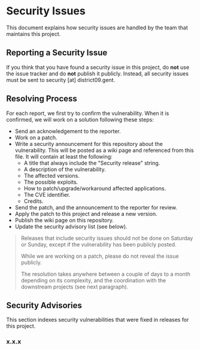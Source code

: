 # Security Issues

This document explains how security issues are handled by the team that
maintains this project.

## Reporting a Security Issue

If you think that you have found a security issue in this project, do **not**
use the issue tracker and do **not** publish it publicly. Instead, all security
issues must be sent to security [at] district09.gent.

## Resolving Process

For each report, we first try to confirm the vulnerability. When it is
confirmed, we will work on a solution following these steps:

* Send an acknowledgement to the reporter.
* Work on a patch.
* Write a security announcement for this repository about the vulnerability.
  This will be posted as a wiki page and referenced from this file.
  It will contain at least the following:
  * A title that always include the "Security release" string.
  * A description of the vulnerability.
  * The affected versions.
  * The possible exploits.
  * How to patch/upgrade/workaround affected applications.
  * The CVE identifier.
  * Credits.
* Send the patch, and the announcement to the reporter for review.
* Apply the patch to this project and release a new version.
* Publish the wiki page on this repository.
* Update the security advisory list (see below).

> Releases that include security issues should not be done on Saturday or
> Sunday, except if the vulnerability has been publicly posted.
>
> While we are working on a patch, please do not reveal the issue publicly.
>
> The resolution takes anywhere between a couple of days to a month depending
> on its complexity, and the coordination with the downstream projects (see next
> paragraph).

## Security Advisories

This section indexes security vulnerabilities that were fixed in releases for
this project.

### x.x.x
